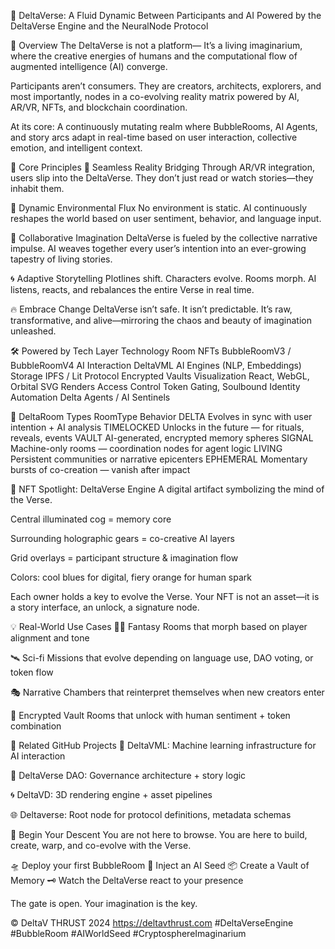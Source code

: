 🌌 DeltaVerse: A Fluid Dynamic Between Participants and AI Powered by the DeltaVerse Engine and the NeuralNode Protocol

🔮 Overview The DeltaVerse is not a platform— It’s a living imaginarium, where the creative energies of humans and the computational flow of augmented intelligence (AI) converge.

Participants aren’t consumers. They are creators, architects, explorers, and most importantly, nodes in a co-evolving reality matrix powered by AI, AR/VR, NFTs, and blockchain coordination.

At its core: A continuously mutating realm where BubbleRooms, AI Agents, and story arcs adapt in real-time based on user interaction, collective emotion, and intelligent context.

🧠 Core Principles 🧬 Seamless Reality Bridging Through AR/VR integration, users slip into the DeltaVerse. They don’t just read or watch stories—they inhabit them.

🌊 Dynamic Environmental Flux No environment is static. AI continuously reshapes the world based on user sentiment, behavior, and language input.

🤝 Collaborative Imagination DeltaVerse is fueled by the collective narrative impulse. AI weaves together every user’s intention into an ever-growing tapestry of living stories.

🌀 Adaptive Storytelling Plotlines shift. Characters evolve. Rooms morph. AI listens, reacts, and rebalances the entire Verse in real time.

🔥 Embrace Change DeltaVerse isn’t safe. It isn’t predictable. It’s raw, transformative, and alive—mirroring the chaos and beauty of imagination unleashed.

🛠 Powered by Tech Layer Technology Room NFTs BubbleRoomV3 / BubbleRoomV4 AI Interaction DeltaVML AI Engines (NLP, Embeddings) Storage IPFS / Lit Protocol Encrypted Vaults Visualization React, WebGL, Orbital SVG Renders Access Control Token Gating, Soulbound Identity Automation Delta Agents / AI Sentinels

🧩 DeltaRoom Types RoomType Behavior DELTA Evolves in sync with user intention + AI analysis TIMELOCKED Unlocks in the future — for rituals, reveals, events VAULT AI-generated, encrypted memory spheres SIGNAL Machine-only rooms — coordination nodes for agent logic LIVING Persistent communities or narrative epicenters EPHEMERAL Momentary bursts of co-creation — vanish after impact

🎨 NFT Spotlight: DeltaVerse Engine A digital artifact symbolizing the mind of the Verse.

Central illuminated cog = memory core

Surrounding holographic gears = co-creative AI layers

Grid overlays = participant structure & imagination flow

Colors: cool blues for digital, fiery orange for human spark

Each owner holds a key to evolve the Verse. Your NFT is not an asset—it is a story interface, an unlock, a signature node.

💡 Real-World Use Cases 🧙‍♂️ Fantasy Rooms that morph based on player alignment and tone

🛰️ Sci-fi Missions that evolve depending on language use, DAO voting, or token flow

🎭 Narrative Chambers that reinterpret themselves when new creators enter

🔐 Encrypted Vault Rooms that unlock with human sentiment + token combination

🔗 Related GitHub Projects 🔧 DeltaVML: Machine learning infrastructure for AI interaction

🧠 DeltaVerse DAO: Governance architecture + story logic

🌀 DeltaVD: 3D rendering engine + asset pipelines

🌐 Deltaverse: Root node for protocol definitions, metadata schemas

🚀 Begin Your Descent You are not here to browse. You are here to build, create, warp, and co-evolve with the Verse.

🛸 Deploy your first BubbleRoom 🧬 Inject an AI Seed 📦 Create a Vault of Memory 🗝️ Watch the DeltaVerse react to your presence

The gate is open. Your imagination is the key.

© DeltaV THRUST 2024 https://deltavthrust.com #DeltaVerseEngine #BubbleRoom #AIWorldSeed #CryptosphereImaginarium
